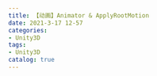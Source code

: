 ```yaml
---
title: 【动画】Animator & ApplyRootMotion
date: 2021-3-17 12-57
categories:
- Unity3D
tags:
- Unity3D
catalog: true
---
```


